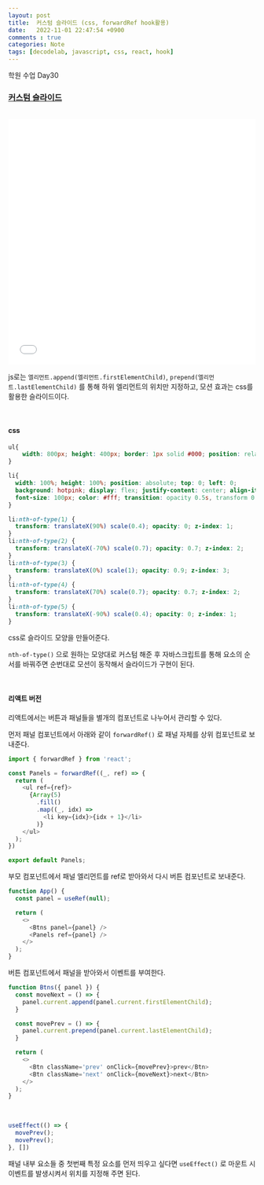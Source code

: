 ```yaml
---
layout: post
title:  커스텀 슬라이드 (css, forwardRef hook활용)
date:   2022-11-01 22:47:54 +0900
comments : true
categories: Note
tags: [decodelab, javascript, css, react, hook]
---
```


학원 수업 Day30

### [커스텀 슬라이드](/decodelab/221101/custom_slider/)

<br>

<iframe src='/decodelab/221101/custom_slider/' frameborder='0' width='100%' height='500px'></iframe>

<br>

js로는 `엘리먼트.append(엘리먼트.firstElementChild)`, `prepend(엘리먼트.lastElementChild)` 를 통해 하위 엘리먼트의 위치만 지정하고, 모션 효과는 css를 활용한 슬라이드이다.

<br>

#### css

```css
ul{
    width: 800px; height: 400px; border: 1px solid #000; position: relative; 
}

li{
  width: 100%; height: 100%; position: absolute; top: 0; left: 0; 
  background: hotpink; display: flex; justify-content: center; align-items: center;
  font-size: 100px; color: #fff; transition: opacity 0.5s, transform 0.5s;
}

li:nth-of-type(1) {
  transform: translateX(90%) scale(0.4); opacity: 0; z-index: 1;
}
li:nth-of-type(2) {
  transform: translateX(-70%) scale(0.7); opacity: 0.7; z-index: 2;
}
li:nth-of-type(3) {
  transform: translateX(0%) scale(1); opacity: 0.9; z-index: 3;
}
li:nth-of-type(4) {
  transform: translateX(70%) scale(0.7); opacity: 0.7; z-index: 2;
}
li:nth-of-type(5) {
  transform: translateX(-90%) scale(0.4); opacity: 0; z-index: 1;
}
```

css로 슬라이드 모양을 만들어준다.

`nth-of-type()` 으로 원하는 모양대로 커스텀 해준 후 자바스크립트를 통해 요소의 순서를 바꿔주면 순번대로 모션이 동작해서 슬라이드가 구현이 된다.

<br>

#### 리액트 버전

리액트에서는 버튼과 패널들을 별개의 컴포넌트로 나누어서 관리할 수 있다.

먼저 패널 컴포넌트에서 아래와 같이 `forwardRef()` 로 패널 자체를 상위 컴포넌트로 보내준다.

```javascript
import { forwardRef } from 'react';

const Panels = forwardRef((_, ref) => {
  return (
    <ul ref={ref}>
      {Array(5)
        .fill()
        .map((_, idx) => 
          <li key={idx}>{idx + 1}</li>
        )}
    </ul>
  );
})

export default Panels;
```

부모 컴포넌트에서 패널 엘리먼트를 ref로 받아와서 다시 버튼 컴포넌트로 보내준다.

```javascript
function App() {
  const panel = useRef(null);

  return (
    <>
      <Btns panel={panel} />
      <Panels ref={panel} />
    </>
  );
}
```

버튼 컴포넌트에서 패널을 받아와서 이벤트를 부여한다.

```javascript
function Btns({ panel }) {
  const moveNext = () => {
    panel.current.append(panel.current.firstElementChild);
  }

  const movePrev = () => {
    panel.current.prepend(panel.current.lastElementChild);
  }

  return (
    <>
      <Btn className='prev' onClick={movePrev}>prev</Btn>
      <Btn className='next' onClick={moveNext}>next</Btn>
    </>
  );
}
```

<br>

```javascript
useEffect(() => {
  movePrev();
  movePrev();
}, [])
```

패널 내부 요소들 중 첫번째 특정 요소를 먼저 띄우고 싶다면 `useEffect()` 로 마운트 시 이벤트를 발생시켜서 위치를 지정해 주면 된다.

<br>

